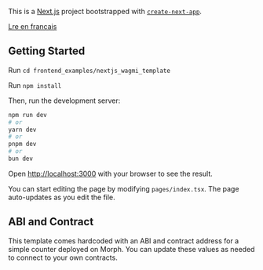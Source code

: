This is a [Next.js](https://nextjs.org/) project bootstrapped with [`create-next-app`](https://github.com/vercel/next.js/tree/canary/packages/create-next-app).

[Lre en francais](./README.fr.md)

## Getting Started

Run `cd frontend_examples/nextjs_wagmi_template`

Run `npm install`

Then, run the development server:

```bash
npm run dev
# or
yarn dev
# or
pnpm dev
# or
bun dev
```

Open [http://localhost:3000](http://localhost:3000) with your browser to see the result.

You can start editing the page by modifying `pages/index.tsx`. The page auto-updates as you edit the file.

## ABI and Contract

This template comes hardcoded with an ABI and contract address for a simple counter deployed on Morph. You can update these values as needed to connect to your own contracts. 




